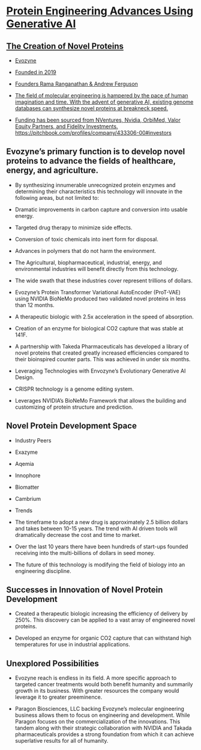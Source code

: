 <p align="center">
<a href="https://www.evozyne.com/" target="_blank" rel="noopener">


# Protein Engineering Advances Using Generative AI 

## The Creation of Novel Proteins

* Evozyne

* Founded in 2019

* Founders Rama Ranganathan & Andrew Ferguson

<div class="PeopleList-item-image lazyloaded" src="data:image/svg+xml,%3Csvg%20xmlns%3D%22http%3A%2F%2Fwww.w3.org%2F2000%2Fsvg%22%20viewBox%3D%220%200%201022%201200%22%2F%3E" data-bgset="/site/assets/files/1130/ramaranganathan.640x0.jpg 640w 753h, /site/assets/files/1130/ramaranganathan.1022x0.jpg 1022w 1202h, /site/assets/files/1130/ramaranganathan.1022x0.jpg 1022w 1202h" style="background-image: url(&quot;https://www.evozyne.com/site/assets/files/1130/ramaranganathan.640x0.jpg&quot;);"><picture style="display: none;"><source data-srcset="/site/assets/files/1130/ramaranganathan.640x0.jpg 640w 753h, /site/assets/files/1130/ramaranganathan.1022x0.jpg 1022w 1202h, /site/assets/files/1130/ramaranganathan.1022x0.jpg 1022w 1202h" sizes="432.6162018592298px" srcset="/site/assets/files/1130/ramaranganathan.640x0.jpg 640w 753h, /site/assets/files/1130/ramaranganathan.1022x0.jpg 1022w 1202h, /site/assets/files/1130/ramaranganathan.1022x0.jpg 1022w 1202h"><img alt="" class="lazyautosizes lazyloaded ls-is-cached" data-sizes="auto" data-parent-fit="cover" sizes="432.6162018592298px"></picture></div>


* The field of molecular engineering is hampered by the pace of human imagination and time. With the advent of generative AI, existing genome databases can synthesize novel proteins at breakneck speed.  

* Funding has been sourced from NVentures, Nvidia, OrbiMed, Valor Equity Partners, and Fidelity Investments. https://pitchbook.com/profiles/company/433306-00#investors

## Evozyne’s primary function is to develop novel proteins to advance the fields of healthcare, energy, and agriculture.

* By synthesizing innumerable unrecognized protein enzymes and determining their characteristics this technology will innovate in the following areas, but not limited to:
* Dramatic improvements in carbon capture and conversion into usable energy.

* Targeted drug therapy to minimize side effects.
* Conversion of toxic chemicals into inert form for disposal.
* Advances in polymers that do not harm the environment.  

* The Agricultural, biopharmaceutical, industrial, energy, and environmental industries will benefit directly from this technology.  

* The wide swath that these industries cover represent trillions of dollars.

* Evozyne’s Protein Transformer Variational AutoEncoder (ProT-VAE) using NVIDIA BioNeMo produced two validated novel proteins in less than 12 months. 

* A therapeutic biologic with 2.5x acceleration in the speed of absorption.

* Creation of an enzyme for biological CO2 capture that was stable at 141F. 

* A partnership with Takeda Pharmaceuticals has developed a library of novel proteins that created greatly increased efficiencies compared to their bioinspired counter parts. This was achieved in under six months.           

* Leveraging Technologies with Envozyne’s Evolutionary Generative AI Design. 

* CRISPR technology is a genome editing system.  

* Leverages NVIDIA’s BioNeMo Framework that allows the building and customizing of protein structure and prediction. 

## Novel Protein Development Space

* Industry Peers

* Exazyme	
* Aqemia
* Innophore
* Biomatter
* Cambrium
 
* Trends

* The timeframe to adopt a new drug is approximately 2.5 billion dollars and takes between 10-15 years. The trend with AI driven tools will dramatically decrease the cost and time to market.  

* Over the last 10 years there have been hundreds of start-ups founded receiving into the multi-billions of dollars in seed money.

* The future of this technology is modifying the field of biology into an engineering discipline. 

## Successes in Innovation of Novel Protein Development

* Created a therapeutic biologic increasing the efficiency of delivery by 250%. This discovery can be applied to a vast array of engineered novel proteins.

* Developed an enzyme for organic CO2 capture that can withstand high temperatures for use in industrial applications. 



## Unexplored Possibilities

* Evozyne reach is endless in its field. A more specific approach to targeted cancer treatments would both benefit humanity and summarily growth in its business. With greater resources the company would leverage it to greater preeminence.

* Paragon Biosciences, LLC backing Evozyne’s molecular engineering business allows them to focus on engineering and development. While Paragon focuses on the commercialization of the innovations. This tandem along with their strategic collaboration with NVIDIA and Takada pharmaceuticals provides a strong foundation from which it can achieve superlative results for all of humanity.   


